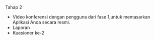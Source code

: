 Tahap 2 
- Video konferensi dengan pengguna dari fase 1,untuk memasarkan Aplikasi Anda secara resmi.
- Laporan 
- Kuesioner ke-2

